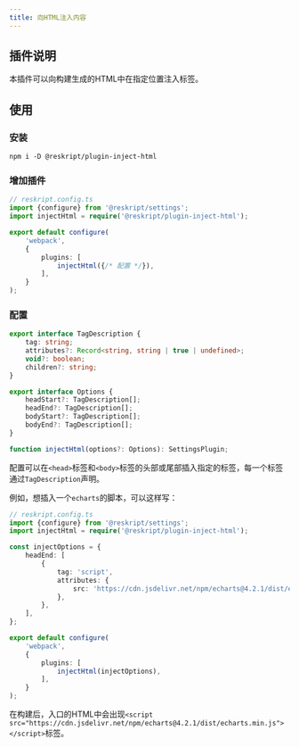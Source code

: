 ```yaml
---
title: 向HTML注入内容
---
```


## 插件说明

本插件可以向构建生成的HTML中在指定位置注入标签。

## 使用

### 安装

```shell
npm i -D @reskript/plugin-inject-html
```

### 增加插件

```ts
// reskript.config.ts
import {configure} from '@reskript/settings';
import injectHtml = require('@reskript/plugin-inject-html');

export default configure(
    'webpack',
    {
        plugins: [
            injectHtml({/* 配置 */}),
        ],
    }
);
```

### 配置

```ts
export interface TagDescription {
    tag: string;
    attributes?: Record<string, string | true | undefined>;
    void?: boolean;
    children?: string;
}

export interface Options {
    headStart?: TagDescription[];
    headEnd?: TagDescription[];
    bodyStart?: TagDescription[];
    bodyEnd?: TagDescription[];
}

function injectHtml(options?: Options): SettingsPlugin;
```

配置可以在`<head>`标签和`<body>`标签的头部或尾部插入指定的标签，每一个标签通过`TagDescription`声明。

例如，想插入一个`echarts`的脚本，可以这样写：

```ts
// reskript.config.ts
import {configure} from '@reskript/settings';
import injectHtml = require('@reskript/plugin-inject-html');

const injectOptions = {
    headEnd: [
        {
            tag: 'script',
            attributes: {
                src: 'https://cdn.jsdelivr.net/npm/echarts@4.2.1/dist/echarts.min.js',
            },
        },
    ],
};

export default configure(
    'webpack',
    {
        plugins: [
            injectHtml(injectOptions),
        ],
    }
);
```

在构建后，入口的HTML中会出现`<script src="https://cdn.jsdelivr.net/npm/echarts@4.2.1/dist/echarts.min.js"></script>`标签。
